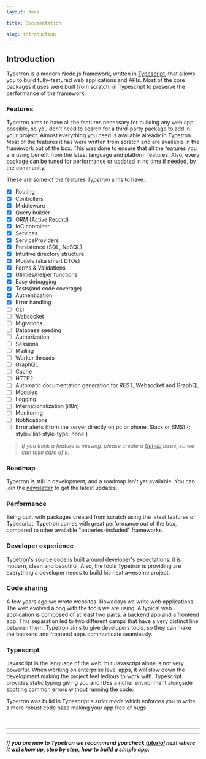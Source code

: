 ```yaml
---
layout: docs

title: Documentation

slug: introduction
---
```


## Introduction

Typetron is a modern Node.js framework, written in [Typescript](http://www.typescriptlang.org/), that allows you to
build fully-featured web applications and APIs. Most of the core packages it uses were built from scratch, in Typescript
to preserve the performance of the framework.

### Features

Typetron aims to have all the features necessary for building any web app possible, so you don't need to search for a
third-party package to add in your project. Almost everything you need is available already in Typetron. Most of the
features it has were written from scratch and are available in the framework out of the box. This was done to ensure
that all the features you are using benefit from the latest language and platform features. Also, every package can be
tuned for performance or updated in no time if needed, by the community.

These are some of the features _Typetron_ aims to have:

* [x] Routing
* [x] Controllers
* [x] Middleware
* [x] Query builder
* [x] ORM (Active Record)
* [x] IoC container
* [x] Services
* [x] ServiceProviders
* [x] Persistence (SQL, NoSQL)
* [x] Intuitive directory structure
* [x] Models (aka smart DTOs)
* [x] Forms & Validations
* [x] Utilities/helper functions
* [x] Easy debugging
* [x] Tests(and code coverage)
* [x] Authentication
* [x] Error handling
* [ ] CLI
* [ ] Websocket
* [ ] Migrations
* [ ] Database seeding
* [ ] Authorization
* [ ] Sessions
* [ ] Mailing
* [ ] Worker threads
* [ ] GraphQL
* [ ] Cache
* [ ] HTTP2
* [ ] Automatic documentation generation for REST, Websocket and GraphQL
* [ ] Modules
* [ ] Logging
* [ ] Internationalization (i18n)
* [ ] Monitoring
* [ ] Notifications
* [ ] Error alerts (from the server directly on pc or phone, Slack or SMS)
{: style='list-style-type: none'}

> _If you think a feature is missing, please create a [Github](https://github.com/typetron/typetron) issue, so we can
> take care of it._

### Roadmap

Typetron is still in development, and a roadmap isn't yet available. You can join the [newsletter](/) to get the latest
updates.


### Performance

Being built with packages created from scratch using the latest features of Typescript, Typetron comes with great 
performance out of the box, compared to other available "batteries-included" frameworks.

### Developer experience

Typetron's source code is built around developer's expectations: it is modern, clean and beautiful. Also, the tools
Typetron is providing are everything a developer needs to build his next awesome project.

### Code sharing

A few years ago we wrote websites. Nowadays we write web applications. The web evolved along with the tools we are
using. A typical web application is composed of at least two parts: a backend app and a frontend app. This separation
led to two different camps that have a very distinct line between them. Typetron aims to give developers tools, so they
can make the backend and frontend apps communicate seamlessly.

### Typescript

Javascript is the language of the web, but Javascript alone is not very powerful. When working on enterprise level apps,
it will slow down the development making the project feel tedious to work with. Typescript provides static typing giving
you and IDEs a richer environment alongside spotting common errors without running the code.

Typetron was build in Typescript's _strict mode_ which enforces you to write a more robust code base making your app
free of bugs.

<br />

---
---
**_If you are new to Typetron we recommend you check [tutorial](/tutorials) next where it will show up, step by step,
how to build a simple app._**
